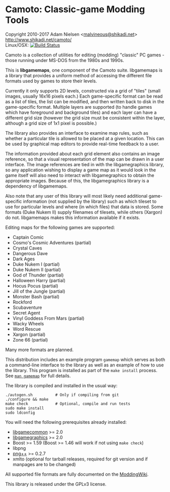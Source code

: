 Camoto: Classic-game Modding Tools
==================================
Copyright 2010-2017 Adam Nielsen <<malvineous@shikadi.net>>  
http://www.shikadi.net/camoto/  
Linux/OSX: [![Build Status](https://travis-ci.org/Malvineous/libgamemaps.svg?branch=master)](https://travis-ci.org/Malvineous/libgamemaps)

Camoto is a collection of utilities for editing (modding) "classic" PC
games - those running under MS-DOS from the 1980s and 1990s.

This is **libgamemaps**, one component of the Camoto suite.  libgamemaps is a
library that provides a uniform method of accessing the different file formats
used by games to store their levels.

Currently it only supports 2D levels, constructed via a grid of "tiles" (small
images, usually 16x16 pixels each.)  Each game-specific format can be read as
a list of tiles, the list can be modified, and then written back to disk in
the game-specific format.  Multiple layers are supported (to handle games
which have foreground and background tiles) and each layer can have a different
grid size (however the grid size must be consistent within the layer, although
a grid size of 1x1 pixel is possible.)

The library also provides an interface to examine map rules, such as whether a
particular tile is allowed to be placed at a given location.  This can be used
by graphical map editors to provide real-time feedback to a user.

The information provided about each grid element also contains an image
reference, so that a visual representation of the map can be drawn in a user
interface.  The image references are tied in with the libgamegraphics library,
so any application wishing to display a game map as it would look in the game
itself will also need to interact with libgamegraphics to obtain the
appropriate images.  Because of this, the libgamegraphics library is a
dependency of libgamemaps.

Also note that any user of this library will most likely need additional
game-specific information (not supplied by the library) such as which tileset
to use for particular levels and where (in which files) that data is stored.
Some formats (Duke Nukem II) supply filenames of tilesets, while others
(Xargon) do not.  libgamemaps makes this information available if it exists.

Editing maps for the following games are supported:

  * Captain Comic
  * Cosmo's Cosmic Adventures (partial)
  * Crystal Caves
  * Dangerous Dave
  * Dark Ages
  * Duke Nukem I (partial)
  * Duke Nukem II (partial)
  * God of Thunder (partial)
  * Halloween Harry (partial)
  * Hocus Pocus (partial)
  * Jill of the Jungle (partial)
  * Monster Bash (partial)
  * Rockford
  * Scubaventure
  * Secret Agent
  * Vinyl Goddess From Mars (partial)
  * Wacky Wheels
  * Word Rescue
  * Xargon (partial)
  * Zone 66 (partial)

Many more formats are planned.

This distribution includes an example program `gamemap` which serves as both
a command-line interface to the library as well as an example of how to use
the library.  This program is installed as part of the `make install` process.
See [`man gamemap`](http://www.shikadi.net/camoto/manpage/gamemap) for full
details.

The library is compiled and installed in the usual way:

    ./autogen.sh          # Only if compiling from git
    ./configure && make
    make check            # Optional, compile and run tests
    sudo make install
    sudo ldconfig

You will need the following prerequisites already installed:

  * [libgamecommon](https://github.com/Malvineous/libgamecommon) >= 2.0
  * [libgamegraphics](https://github.com/Malvineous/libgamegraphics) >= 2.0
  * Boost >= 1.59 (Boost >= 1.46 will work if not using `make check`)
  * libpng
  * [png++](http://www.nongnu.org/pngpp/) >= 0.2.7
  * xmlto (optional for tarball releases, required for git version and if
    manpages are to be changed)

All supported file formats are fully documented on the
[ModdingWiki](http://www.shikadi.net/moddingwiki/Category:Map_formats).

This library is released under the GPLv3 license.
